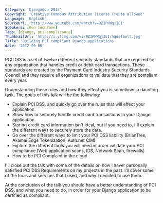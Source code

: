 ```yaml
---
Category: 'DjangoCon 2012'
Copyright: 'Creative Commons Attribution license (reuse allowed'
Language: 'English'
SourceUrl: 'http://www.youtube.com/watch?v=9ZIPNWqjIEI'
Speakers: [Ken Cochrane]
Tags: [django, pci-complicance]
ThumbnailUrl: 'http://i.ytimg.com/vi/9ZIPNWqjIEI/hqdefault.jpg'
Title: 'Building PCI compliant Django applications'
date: '2012-09-06'
---
```

PCI DSS is a set of twelve different security standards that are required for
any organization that handles credit or debit card transactions. These
standards are created by the Payment Card Industry Security Standards Council
and they require all organizations to validate that they are compliant every
year.

Understanding these rules and how they effect you is sometimes a daunting
task. The goals of this talk will be the following:

  * Explain PCI DSS, and quickly go over the rules that will effect your application.
  * Show how to securely handle credit card transactions in your Django application.
  * Storing credit card information isn't ideal, but if you need to, I'll explain the different ways to securely store the data.
  * Go over the different ways to limit your PCI DSS liability (BrianTree, Akamai Edge Tokenization, Auth.net CIM)
  * Explore the different tools you will need in order validate your PCI compliance (Web application scans, IDS, Network Scan, firewalls)
  * How to be PCI Complaint in the cloud

I'll close out the talk with some of the details on how I haver personally
satisfied PCI DSS Requirements on my projects in the past. I'll cover some of
the tools and services that I used, and why I decided to use them.

At the conclusion of the talk you should have a better understanding of PCI
DSS, and what you need to do, in order for your Django application to be
certified as compliant.
